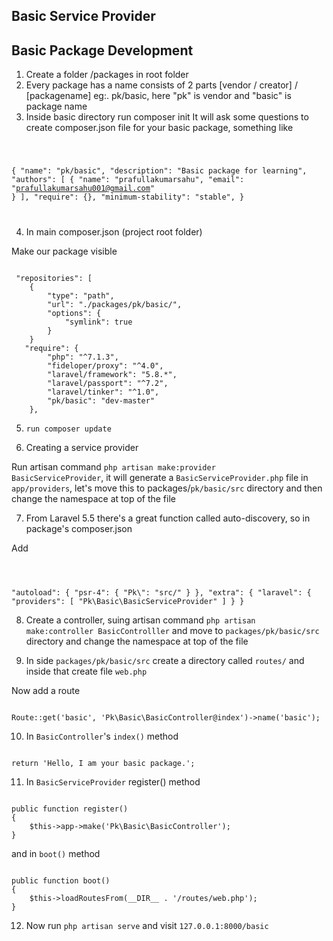 ## Basic Service Provider

## Basic Package Development 

1. Create a folder /packages in root folder
2. Every package has a name consists of 2 parts [vendor / creator] / [packagename]
eg:. pk/basic, here "pk" is vendor and "basic" is package name
3. Inside basic directory run composer init
It will ask some questions to create composer.json file for your basic package, something like


<code>

{
    "name": "pk/basic",
    "description": "Basic package for learning",
    "authors": [
        {
            "name": "prafullakumarsahu",
            "email": "prafullakumarsahu001@gmail.com"
        }
    ],
    "require": {},
    "minimum-stability": "stable",
}

</code>

4. In main composer.json (project root folder)

Make our package visible

<code>
 "repositories": [
    {
        "type": "path",
        "url": "./packages/pk/basic/",
        "options": {
            "symlink": true 
        }
    }
   "require": {
        "php": "^7.1.3",
        "fideloper/proxy": "^4.0",
        "laravel/framework": "5.8.*",
        "laravel/passport": "^7.2",
        "laravel/tinker": "^1.0",
        "pk/basic": "dev-master"
    },
</code>

5. <code>run composer update</code>

6. Creating a service provider

Run artisan command <code>php artisan make:provider BasicServiceProvider</code>, it will generate a <code>BasicServiceProvider.php</code> file in <code>app/providers</code>, let's move this to packages/<code>pk/basic/src</code> directory and then change the namespace at top of the file

7. From Laravel 5.5 there's a great function called auto-discovery, so in package's composer.json

Add

<code>

 "autoload": {
        "psr-4": {
          "Pk\\": "src/"
        }
      },
    "extra": {
        "laravel": {
            "providers": [
                "Pk\\Basic\\BasicServiceProvider"
            ]
        }
    }
</code>

8. Create a controller, suing artisan command <code>php artisan make:controller BasicControlller</code> and move to <code>packages/pk/basic/src</code> directory and change the namespace at top of the file

9. In side <code>packages/pk/basic/src</code> create a directory called <code>routes/</code> and inside that create file <code>web.php</code> 

Now add a route

<code>
Route::get('basic', 'Pk\Basic\BasicController@index')->name('basic');
</code>

10. In <code>BasicController</code>'s  <code>index()</code> method 

<code>
return 'Hello, I am your basic package.';
</code>

11. In <code>BasicServiceProvider</code> register() method

<code>
public function register()
{
    $this->app->make('Pk\Basic\BasicController');
}
</code>

and in <code>boot()</code> method

<code>
public function boot()
{
    $this->loadRoutesFrom(__DIR__ . '/routes/web.php');
}
</code>

12. Now run <code>php artisan serve</code> and visit <code>127.0.0.1:8000/basic</code>